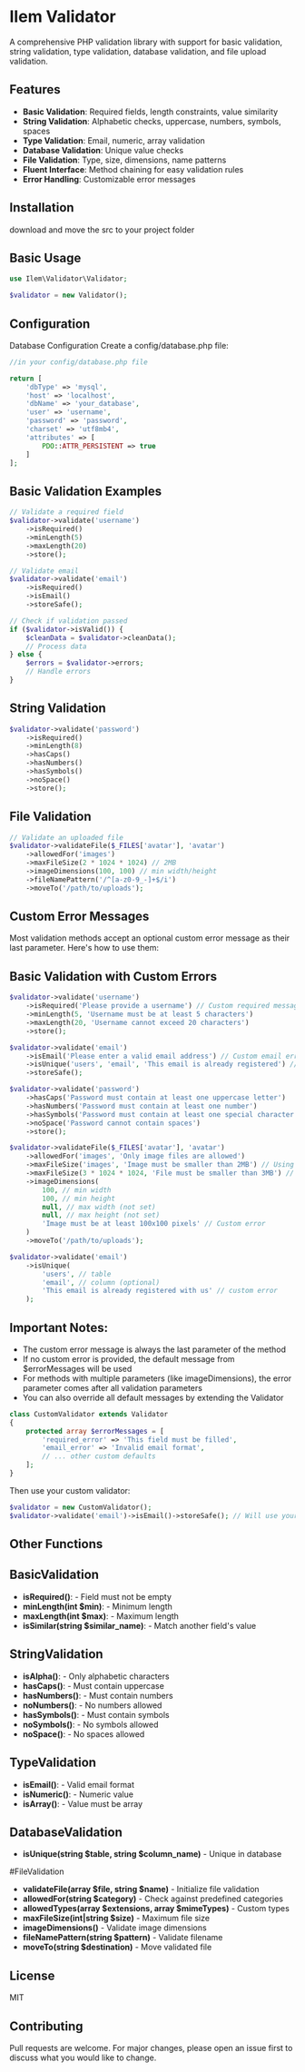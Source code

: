 # Ilem Validator

A comprehensive PHP validation library with support for basic validation, string validation, type validation, database validation, and file upload validation.

## Features

- **Basic Validation**: Required fields, length constraints, value similarity
- **String Validation**: Alphabetic checks, uppercase, numbers, symbols, spaces
- **Type Validation**: Email, numeric, array validation
- **Database Validation**: Unique value checks
- **File Validation**: Type, size, dimensions, name patterns
- **Fluent Interface**: Method chaining for easy validation rules
- **Error Handling**: Customizable error messages

## Installation

download and move the src to your project folder
## Basic Usage

```php
use Ilem\Validator\Validator;

$validator = new Validator();
```

## Configuration
Database Configuration
Create a config/database.php file:

```php
//in your config/database.php file

return [
    'dbType' => 'mysql',
    'host' => 'localhost',
    'dbName' => 'your_database',
    'user' => 'username',
    'password' => 'password',
    'charset' => 'utf8mb4',
    'attributes' => [
        PDO::ATTR_PERSISTENT => true
    ]
];
```

## Basic Validation Examples
```php
// Validate a required field
$validator->validate('username')
    ->isRequired()
    ->minLength(5)
    ->maxLength(20)
    ->store();

// Validate email
$validator->validate('email')
    ->isRequired()
    ->isEmail()
    ->storeSafe();

// Check if validation passed
if ($validator->isValid()) {
    $cleanData = $validator->cleanData();
    // Process data
} else {
    $errors = $validator->errors;
    // Handle errors
}
```
## String Validation

```php
$validator->validate('password')
    ->isRequired()
    ->minLength(8)
    ->hasCaps()
    ->hasNumbers()
    ->hasSymbols()
    ->noSpace()
    ->store();


```
## File Validation

```php
// Validate an uploaded file
$validator->validateFile($_FILES['avatar'], 'avatar')
    ->allowedFor('images')
    ->maxFileSize(2 * 1024 * 1024) // 2MB
    ->imageDimensions(100, 100) // min width/height
    ->fileNamePattern('/^[a-z0-9_-]+$/i')
    ->moveTo('/path/to/uploads');
```
## Custom Error Messages
Most validation methods accept an optional custom error message as their last parameter. Here's how to use them:

## Basic Validation with Custom Errors

```php
$validator->validate('username')
    ->isRequired('Please provide a username') // Custom required message
    ->minLength(5, 'Username must be at least 5 characters')
    ->maxLength(20, 'Username cannot exceed 20 characters')
    ->store();

$validator->validate('email')
    ->isEmail('Please enter a valid email address') // Custom email error
    ->isUnique('users', 'email', 'This email is already registered') // Custom unique error
    ->storeSafe();

$validator->validate('password')
    ->hasCaps('Password must contain at least one uppercase letter')
    ->hasNumbers('Password must contain at least one number')
    ->hasSymbols('Password must contain at least one special character')
    ->noSpace('Password cannot contain spaces')
    ->store();

$validator->validateFile($_FILES['avatar'], 'avatar')
    ->allowedFor('images', 'Only image files are allowed')
    ->maxFileSize('images', 'Image must be smaller than 2MB') // Using category
    ->maxFileSize(3 * 1024 * 1024, 'File must be smaller than 3MB') // Using bytes
    ->imageDimensions(
        100, // min width
        100, // min height
        null, // max width (not set)
        null, // max height (not set)
        'Image must be at least 100x100 pixels' // Custom error
    )
    ->moveTo('/path/to/uploads');

$validator->validate('email')
    ->isUnique(
        'users', // table
        'email', // column (optional)
        'This email is already registered with us' // custom error
    );
```
## Important Notes:
- The custom error message is always the last parameter of the method
- If no custom error is provided, the default message from $errorMessages will be used
- For methods with multiple parameters (like imageDimensions), the error parameter comes after all validation parameters
- You can also override all default messages by extending the Validator

```php
class CustomValidator extends Validator
{
    protected array $errorMessages = [
        'required_error' => 'This field must be filled',
        'email_error' => 'Invalid email format',
        // ... other custom defaults
    ];
}
```
Then use your custom validator:

```php
$validator = new CustomValidator();
$validator->validate('email')->isEmail()->storeSafe(); // Will use your custom email error
```

## Other Functions
## BasicValidation
- **isRequired()**: - Field must not be empty
- **minLength(int $min)**: - Minimum length
- **maxLength(int $max)**: - Maximum length
- **isSimilar(string $similar_name)**: - Match another field's value

## StringValidation
- **isAlpha()**: - Only alphabetic characters
- **hasCaps()**: - Must contain uppercase
- **hasNumbers()**: - Must contain numbers
- **noNumbers()**: - No numbers allowed
- **hasSymbols()**: - Must contain symbols
- **noSymbols()**: - No symbols allowed
- **noSpace()**: - No spaces allowed

## TypeValidation
- **isEmail()**: - Valid email format
- **isNumeric()**: - Numeric value
- **isArray()**: - Value must be array

## DatabaseValidation
- **isUnique(string $table, string $column_name)** - Unique in database

#FileValidation
- **validateFile(array $file, string $name)** - Initialize file validation
- **allowedFor(string $category)** - Check against predefined categories
- **allowedTypes(array $extensions, array $mimeTypes)** - Custom types
- **maxFileSize(int|string $size)** - Maximum file size
- **imageDimensions()** - Validate image dimensions
- **fileNamePattern(string $pattern)** - Validate filename
- **moveTo(string $destination)** - Move validated file

## License
MIT

## Contributing
Pull requests are welcome. For major changes, please open an issue first to discuss what you would like to change.
